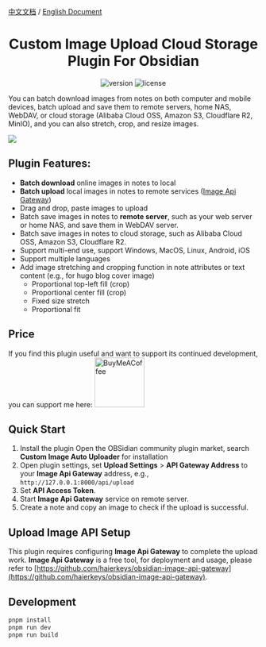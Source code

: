 [中文文档](https://github.com/haierkeys/obsidian-custom-image-auto-uploader/blob/master/readme-zh.md) / [English Document](https://github.com/haierkeys/obsidian-custom-image-auto-uploader/blob/master/README.md)


<h1 align="center">Custom Image Upload Cloud Storage Plugin For Obsidian</h1>

<p align="center">
<img src="https://img.shields.io/github/release/haierkeys/obsidian-custom-image-auto-uploader" alt="version">
<img src="https://img.shields.io/github/license/haierkeys/obsidian-custom-image-auto-uploader.svg" alt="license" >
</p>

You can batch download images from notes on both computer and mobile devices, batch upload and save them to remote servers, home NAS, WebDAV, or cloud storage (Alibaba Cloud OSS, Amazon S3, Cloudflare R2, MinIO), and you can also stretch, crop, and resize images.

![](https://github.com/user-attachments/assets/0878061b-d77c-48c5-aa61-cc5154612a7b)

## Plugin Features:
- **Batch download** online images in notes to local
- **Batch upload** local images in notes to remote services ([Image Api Gateway](https://github.com/haierkeys/obsidian-image-api-gateway))
- Drag and drop, paste images to upload
- Batch save images in notes to **remote server**, such as your web server or home NAS, and save them in WebDAV server.
- Batch save images in notes to cloud storage, such as Alibaba Cloud OSS, Amazon S3, Cloudflare R2.
- Support multi-end use, support Windows, MacOS, Linux, Android, iOS
- Support multiple languages
- Add image stretching and cropping function in note attributes or text content (e.g., for hugo blog cover image)
  - Proportional top-left fill (crop)
  - Proportional center fill (crop)
  - Fixed size stretch
  - Proportional fit

## Price

If you find this plugin useful and want to support its continued development, you can support me here:
[<img src="https://cdn.ko-fi.com/cdn/kofi3.png?v=3" alt="BuyMeACoffee" width="100">](https://ko-fi.com/haierkeys)

## Quick Start

1. Install the plugin
   Open the OBSidian community plugin market, search **Custom Image Auto Uploader** for installation
2. Open plugin settings, set **Upload Settings** > **API Gateway Address** to your **Image Api Gateway** address,
   e.g., `http://127.0.0.1:8000/api/upload`
3. Set **API Access Token**.
4. Start **Image Api Gateway** service on remote server.
5. Create a note and copy an image to check if the upload is successful.

## Upload Image API Setup

This plugin requires configuring **Image Api Gateway** to complete the upload work.
**Image Api Gateway** is a free tool, for deployment and usage, please refer to [https://github.com/haierkeys/obsidian-image-api-gateway](https://github.com/haierkeys/obsidian-image-api-gateway).

## Development

```bash
pnpm install
pnpm run dev
pnpm run build
```